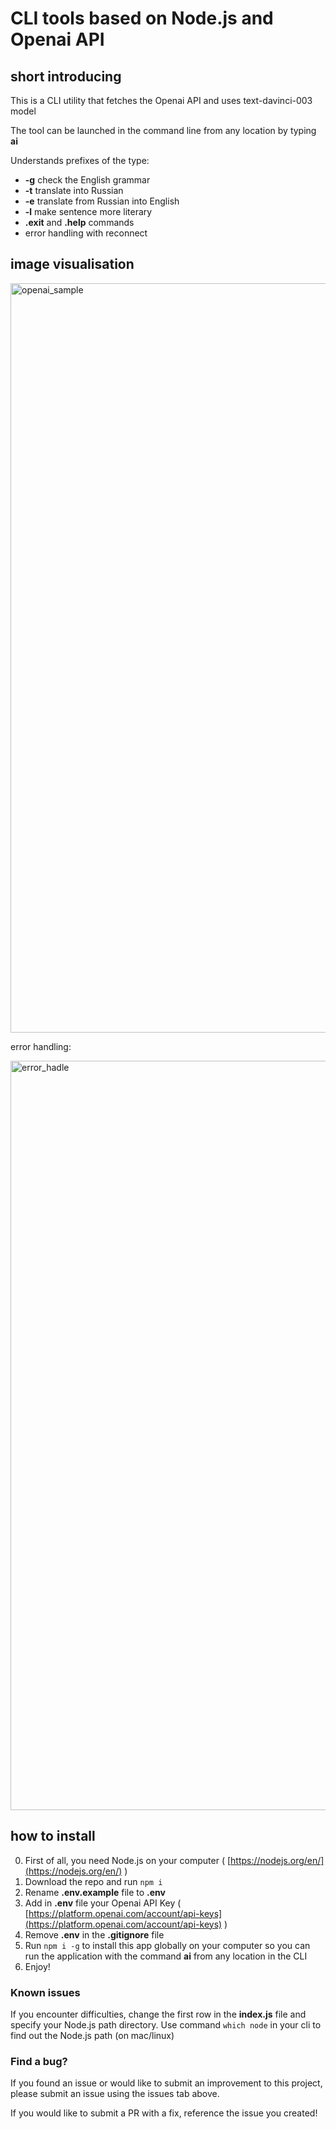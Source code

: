# CLI tools based on Node.js and Openai API

## short introducing

This is a CLI utility that fetches the Openai API and uses text-davinci-003 model

The tool can be launched in the command line from any location by typing **ai**

Understands prefixes of the type:

- **-g** check the English grammar
- **-t** translate into Russian
- **-e** translate from Russian into English
- **-l** make sentence more literary
- **.exit** and **.help** commands
- error handling with reconnect

## image visualisation

<img width="1199" alt="openai_sample" src="https://user-images.githubusercontent.com/83927854/216793557-f2d1321f-0c0b-4dfa-86ac-0b11cb3ede9c.png">

error handling:

<img width="1199" alt="error_hadle" src="https://user-images.githubusercontent.com/83927854/217785378-a4039a34-fff7-4d93-a0b6-05c193abe366.png">

## how to install

0. First of all, you need Node.js on your computer ( [https://nodejs.org/en/](https://nodejs.org/en/) )
1. Download the repo and run `npm i`
2. Rename **.env.example** file to **.env**
3. Add in **.env** file your Openai API Key ( [https://platform.openai.com/account/api-keys](https://platform.openai.com/account/api-keys) )
4. Remove **.env** in the **.gitignore** file
5. Run `npm i -g` to install this app globally on your computer so you can run the application with the command **ai** from any location in the CLI
6. Enjoy!

### Known issues

If you encounter difficulties, change the first row in the **index.js** file and specify your Node.js path directory.
Use command `which node` in your cli to find out the Node.js path (on mac/linux)

### Find a bug?

If you found an issue or would like to submit an improvement to this project, please submit an issue using the issues tab above.

If you would like to submit a PR with a fix, reference the
issue you created!

